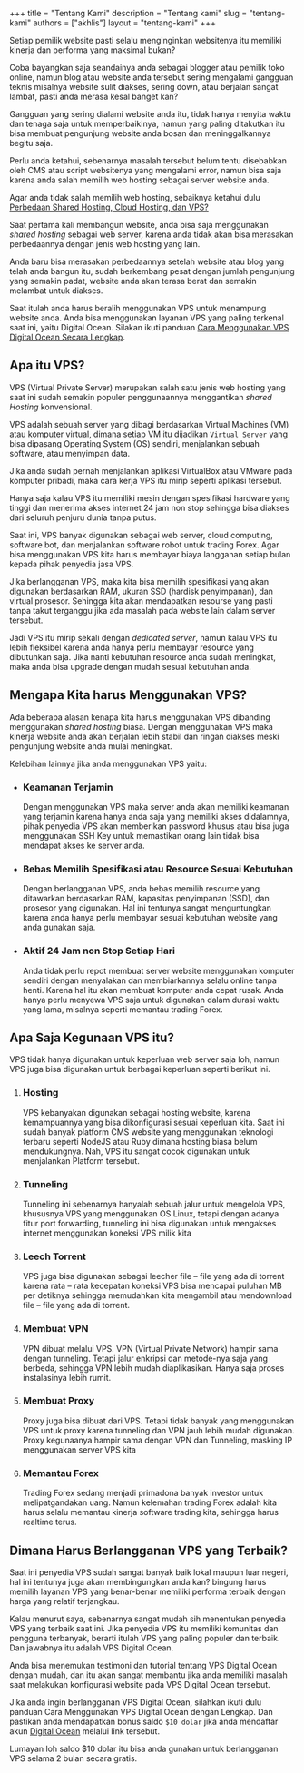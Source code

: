 +++
title = "Tentang Kami"
description = "Tentang kami"
slug = "tentang-kami"
authors = ["akhlis"]
layout = "tentang-kami"
+++

Setiap pemilik website pasti selalu menginginkan websitenya itu memiliki kinerja dan performa yang maksimal bukan?

Coba bayangkan saja seandainya anda sebagai blogger atau pemilik toko online, namun blog atau website anda tersebut sering mengalami gangguan teknis misalnya website sulit diakses, sering down, atau berjalan sangat lambat, pasti anda merasa kesal banget kan?

Gangguan yang sering dialami website anda itu, tidak hanya menyita waktu dan tenaga saja untuk memperbaikinya, namun yang paling ditakutkan itu bisa membuat pengunjung website anda bosan dan meninggalkannya begitu saja.

Perlu anda ketahui, sebenarnya masalah tersebut belum tentu disebabkan oleh CMS atau script websitenya yang mengalami error, namun bisa saja karena anda salah memilih web hosting sebagai server website anda.

Agar anda tidak salah memilih web hosting, sebaiknya ketahui dulu [Perbedaan Shared Hosting, Cloud Hosting, dan VPS?](https://nettren.com/perbedaan-shared-hosting-dan-vps)

Saat pertama kali membangun website, anda bisa saja menggunakan _shared hosting_ sebagai web server, karena anda tidak akan bisa merasakan perbedaannya dengan jenis web hosting yang lain.

Anda baru bisa merasakan perbedaannya setelah website atau blog yang telah anda bangun itu, sudah berkembang pesat dengan jumlah pengunjung yang semakin padat, website anda akan terasa berat dan semakin melambat untuk diakses.

Saat itulah anda harus beralih menggunakan VPS untuk menampung website anda. Anda bisa menggunakan layanan VPS yang paling terkenal saat ini, yaitu Digital Ocean. Silakan ikuti panduan [Cara Menggunakan VPS Digital Ocean Secara Lengkap](https://nettren.com/cara-menggunakan-vps).

## Apa itu VPS?
VPS (Virtual Private Server) merupakan salah satu jenis web hosting yang saat ini sudah semakin populer penggunaannya menggantikan _shared Hosting_ konvensional.

VPS adalah sebuah server yang dibagi berdasarkan Virtual Machines (VM) atau komputer virtual, dimana setiap VM itu dijadikan `Virtual Server` yang bisa dipasang Operating System (OS) sendiri, menjalankan sebuah software, atau menyimpan data.

Jika anda sudah pernah menjalankan aplikasi VirtualBox atau VMware pada komputer pribadi, maka cara kerja VPS itu mirip seperti aplikasi tersebut.

Hanya saja kalau VPS itu memiliki mesin dengan spesifikasi hardware yang tinggi dan menerima akses internet 24 jam non stop sehingga bisa diakses dari seluruh penjuru dunia tanpa putus.

Saat ini, VPS banyak digunakan sebagai web server, cloud computing, software bot, dan menjalankan software robot untuk trading Forex. Agar bisa menggunakan VPS kita harus membayar biaya langganan setiap bulan kepada pihak penyedia jasa VPS.

Jika berlangganan VPS, maka kita bisa memilih spesifikasi yang akan digunakan berdasarkan RAM, ukuran SSD (hardisk penyimpanan), dan virtual prosesor. Sehingga kita akan mendapatkan resourse yang pasti tanpa takut terganggu jika ada masalah  pada website lain dalam server tersebut.

Jadi VPS itu mirip sekali dengan _dedicated server_, namun kalau VPS itu lebih fleksibel karena anda hanya perlu membayar resource yang dibutuhkan saja. Jika nanti kebutuhan resource anda sudah meningkat, maka anda bisa upgrade dengan mudah sesuai kebutuhan anda.

## Mengapa Kita harus Menggunakan VPS?
Ada beberapa alasan kenapa kita harus menggunakan VPS dibanding menggunakan _shared hosting_ biasa. Dengan menggunakan VPS maka kinerja website anda akan berjalan lebih stabil dan ringan diakses meski pengunjung website anda mulai meningkat.

Kelebihan lainnya jika anda menggunakan VPS yaitu:
- ### Keamanan Terjamin
    Dengan menggunakan VPS maka server anda akan memiliki keamanan yang terjamin karena hanya anda saja yang memiliki akses didalamnya, pihak penyedia VPS akan memberikan password khusus atau bisa juga menggunakan SSH Key untuk memastikan orang lain tidak bisa mendapat akses ke server anda.
- ### Bebas Memilih Spesifikasi atau Resource Sesuai Kebutuhan
    Dengan berlangganan VPS, anda bebas memilih resource yang ditawarkan berdasarkan RAM, kapasitas penyimpanan (SSD), dan prosesor yang digunakan. Hal ini tentunya sangat menguntungkan karena anda hanya perlu membayar sesuai kebutuhan website yang anda gunakan saja.
- ### Aktif 24 Jam non Stop Setiap Hari
    Anda tidak perlu repot membuat server website menggunakan komputer sendiri dengan menyalakan dan membiarkannya selalu online tanpa henti. Karena hal itu akan membuat komputer anda cepat rusak.
    Anda hanya perlu menyewa VPS saja untuk digunakan dalam durasi waktu yang lama, misalnya seperti memantau trading Forex.
    
    
## Apa Saja Kegunaan VPS itu?
VPS tidak hanya digunakan untuk keperluan web server saja loh, namun VPS juga bisa digunakan untuk berbagai keperluan seperti berikut ini.
1. ### Hosting
    VPS kebanyakan digunakan sebagai hosting website, karena kemampuannya yang bisa dikonfigurasi sesuai keperluan kita. Saat ini sudah banyak platform  CMS website yang menggunakan teknologi terbaru seperti NodeJS atau Ruby dimana hosting biasa belum mendukungnya. Nah, VPS itu sangat cocok digunakan untuk menjalankan Platform tersebut.
2. ### Tunneling
    Tunneling ini sebenarnya hanyalah sebuah jalur untuk mengelola VPS, khususnya VPS yang menggunakan OS Linux, tetapi dengan adanya fitur port forwarding, tunneling ini bisa digunakan untuk mengakses internet menggunakan koneksi VPS milik kita
3. ### Leech Torrent
    VPS juga bisa digunakan sebagai leecher file – file yang ada di torrent karena rata – rata kecepatan koneksi VPS bisa mencapai puluhan MB per detiknya sehingga memudahkan kita mengambil atau mendownload file – file yang ada di torrent.
4. ### Membuat VPN
    VPN dibuat melalui VPS. VPN (Virtual Private Network) hampir sama dengan tunneling. Tetapi jalur enkripsi dan metode-nya saja yang berbeda, sehingga VPN lebih mudah diaplikasikan. Hanya saja proses instalasinya lebih rumit.
5. ### Membuat Proxy
    Proxy juga bisa dibuat dari VPS. Tetapi tidak banyak yang menggunakan VPS untuk proxy karena tunneling dan VPN jauh lebih mudah digunakan. Proxy kegunaanya hampir sama dengan VPN dan Tunneling, masking IP menggunakan server VPS kita
6. ### Memantau Forex
    Trading Forex sedang menjadi primadona banyak investor untuk melipatgandakan uang. Namun kelemahan trading Forex adalah kita harus selalu memantau kinerja software trading kita, sehingga harus realtime terus.
    
## Dimana Harus Berlangganan VPS yang Terbaik?
Saat ini penyedia VPS sudah sangat banyak baik lokal maupun luar negeri, hal ini tentunya juga akan membingungkan anda kan? bingung harus memilih layanan VPS yang benar-benar memiliki performa terbaik dengan harga yang relatif terjangkau.

Kalau menurut saya, sebenarnya sangat mudah sih menentukan penyedia VPS yang terbaik saat ini. Jika penyedia VPS itu memiliki komunitas dan pengguna terbanyak, berarti itulah VPS yang paling populer dan terbaik. Dan jawabnya itu adalah VPS Digital Ocean.

Anda bisa menemukan testimoni dan tutorial tentang VPS Digital Ocean dengan mudah, dan itu akan sangat membantu jika anda memiliki masalah saat melakukan konfigurasi website pada VPS Digital Ocean tersebut.

Jika anda ingin berlangganan VPS Digital Ocean, silahkan ikuti dulu panduan Cara Menggunakan VPS Digital Ocean dengan Lengkap. Dan pastikan anda mendapatkan bonus saldo `$10 dolar` jika anda mendaftar akun [Digital Ocean](https://m.do.co/c/29ffbe26bb28) melalui link tersebut.

Lumayan loh saldo $10 dolar itu bisa anda gunakan untuk berlangganan VPS selama 2 bulan secara gratis.